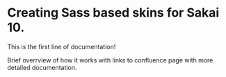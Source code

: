 # Creating Sass based skins for Sakai 10.

This is the first line of documentation! 

Brief overrview of how it works with links to confluence page with more detailed documentation.